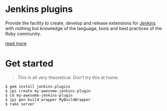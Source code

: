 # Jenkins plugins

Provide the facility to create, develop and release extensions for [Jenkins](http://jenkins-ci.org) with nothing but knowledge of the language, tools and best practices of the Ruby community.

[read more](http://blog.thefrontside.net/2011/05/12/what-it-take-to-bring-ruby-to-jenkins)

# Get started

> This is all very theoretical. Don't try this at home.

    $ gem install jenkins-plugins
    $ jpi create my-awesome-jenkins-plugin
    $ cd my-awesome-jenkins-plugin
    $ jpi gen build_wrapper MyBuildWrapper
    $ rake server

